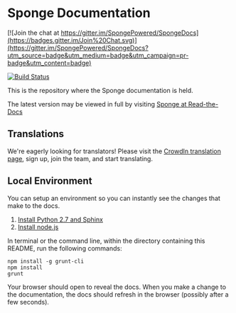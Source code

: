 # Sponge Documentation

[![Join the chat at https://gitter.im/SpongePowered/SpongeDocs](https://badges.gitter.im/Join%20Chat.svg)](https://gitter.im/SpongePowered/SpongeDocs?utm_source=badge&utm_medium=badge&utm_campaign=pr-badge&utm_content=badge)

[![Build Status](https://travis-ci.org/SpongePowered/SpongeDocs.svg?branch=master)](https://travis-ci.org/SpongePowered/SpongeDocs)

This is the repository where the Sponge documentation is held.


The latest version may be viewed in full by visiting [Sponge at Read-the-Docs](https://docs.spongepowered.org/)

## Translations

We're eagerly looking for translators! Please visit the [CrowdIn translation page](https://translate.spongepowered.org), sign up, join the team, and start translating.

## Local Environment

You can setup an environment so you can instantly see the changes that make to the docs.

1. [Install Python 2.7 and Sphinx](http://sphinx-doc.org/latest/install.html)
2. [Install node.js](http://nodejs.org/download/)

In terminal or the command line, within the directory containing this README, run the following commands:

	npm install -g grunt-cli
	npm install
	grunt

Your browser should open to reveal the docs. When you make a change to the documentation, the docs should refresh in the browser (possibly after a few seconds).
